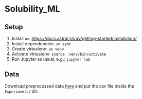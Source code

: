 # Solubility_ML

## Setup

1. Install `uv`: <https://docs.astral.sh/uv/getting-started/installation/>
2. Install dependencies: `uv sync`
3. Create virtualenv: `uv venv`
4. Activate virtualenv: `source .venv/bin/activate`
5. Run Jupyter as usual, e.g.: `jupyter lab`

## Data

Download preprocessed data [here](https://drive.google.com/file/d/10mu2wUeMtGZt5ek9uEhyLBJLU09pp-s8/view?usp=sharing) and put the csv file inside the `Experiments/` dir.
